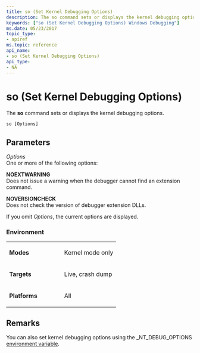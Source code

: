 ```yaml
---
title: so (Set Kernel Debugging Options)
description: The so command sets or displays the kernel debugging options.
keywords: ["so (Set Kernel Debugging Options) Windows Debugging"]
ms.date: 05/23/2017
topic_type:
- apiref
ms.topic: reference
api_name:
- so (Set Kernel Debugging Options)
api_type:
- NA
---
```


# so (Set Kernel Debugging Options)


The **so** command sets or displays the kernel debugging options.

```dbgcmd
so [Options] 
```

## <span id="ddk_cmd_set_kernel_debugging_options_dbg"></span><span id="DDK_CMD_SET_KERNEL_DEBUGGING_OPTIONS_DBG"></span>Parameters


<span id="_______Options______"></span><span id="_______options______"></span><span id="_______OPTIONS______"></span> *Options*   
One or more of the following options:

<span id="NOEXTWARNING"></span><span id="noextwarning"></span>**NOEXTWARNING**  
Does not issue a warning when the debugger cannot find an extension command.

<span id="NOVERSIONCHECK"></span><span id="noversioncheck"></span>**NOVERSIONCHECK**  
Does not check the version of debugger extension DLLs.

If you omit *Options*, the current options are displayed.

### <span id="Environment"></span><span id="environment"></span><span id="ENVIRONMENT"></span>Environment

<table>
<colgroup>
<col width="50%" />
<col width="50%" />
</colgroup>
<tbody>
<tr class="odd">
<td align="left"><p><strong>Modes</strong></p></td>
<td align="left"><p>Kernel mode only</p></td>
</tr>
<tr class="even">
<td align="left"><p><strong>Targets</strong></p></td>
<td align="left"><p>Live, crash dump</p></td>
</tr>
<tr class="odd">
<td align="left"><p><strong>Platforms</strong></p></td>
<td align="left"><p>All</p></td>
</tr>
</tbody>
</table>

 

## Remarks

You can also set kernel debugging options using the \_NT\_DEBUG\_OPTIONS [environment variable](kernel-mode-environment-variables.md).

 

 





